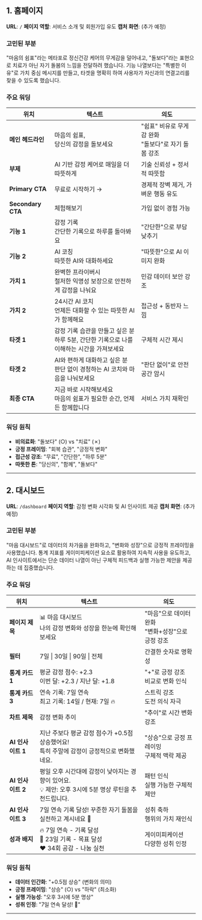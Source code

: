 ## 1. 홈페이지

**URL**: `/`
**페이지 역할**: 서비스 소개 및 회원가입 유도
**캡처 화면**: (추가 예정)

### 고민된 부분

"마음의 쉼표"라는 메타포로 정신건강 케어의 무게감을 덜어내고, "돌보다"라는 표현으로 치료가 아닌 자기 돌봄의 느낌을 전달하려 했습니다. 기능 나열보다는 "특별한 이유"로 가치 중심 메시지를 만들고, 타겟을 명확히 하여 사용자가 자신과의 연결고리를 찾을 수 있도록 했습니다.

### 주요 워딩

| 위치              | 텍스트                                                                                       | 의도                                                   |
| ----------------- | -------------------------------------------------------------------------------------------- | ------------------------------------------------------ |
| **메인 헤드라인** | 마음의 쉼표,<br>당신의 감정을 돌보세요                                                       | "쉼표" 비유로 무게감 완화<br>"돌보다"로 자기 돌봄 강조 |
| **부제**          | AI 기반 감정 케어로 매일을 더 따뜻하게                                                       | 기술 신뢰성 + 정서적 따뜻함                            |
| **Primary CTA**   | 무료로 시작하기 →                                                                            | 경제적 장벽 제거, 가벼운 행동 유도                     |
| **Secondary CTA** | 체험해보기                                                                                   | 가입 없이 경험 가능                                    |
| **기능 1**        | 감정 기록<br>간단한 기록으로 하루를 돌아봐요                                                 | "간단한"으로 부담 낮추기                               |
| **기능 2**        | AI 코칭<br>따뜻한 AI와 대화하세요                                                            | "따뜻한"으로 AI 이미지 완화                            |
| **가치 1**        | 완벽한 프라이버시<br>철저한 익명성 보장으로 안전하게 감정을 나눠요                           | 민감 데이터 보안 강조                                  |
| **가치 2**        | 24시간 AI 코치<br>언제든 대화할 수 있는 따뜻한 AI가 함께해요                                 | 접근성 + 동반자 느낌                                   |
| **타겟 1**        | 감정 기록 습관을 만들고 싶은 분<br>하루 5분, 간단한 기록으로 나를 이해하는 시간을 가져보세요 | 구체적 시간 제시                                       |
| **타겟 2**        | AI와 편하게 대화하고 싶은 분<br>판단 없이 경청하는 AI 코치와 마음을 나눠보세요               | "판단 없이"로 안전 공간 암시                           |
| **최종 CTA**      | 지금 바로 시작해보세요<br>마음의 쉼표가 필요한 순간, 언제든 함께합니다                       | 서비스 가치 재확인                                     |

### 워딩 원칙

- **비의료화**: "돌보다" (○) vs "치료" (✗)
- **긍정 프레이밍**: "회복 습관", "긍정적 변화"
- **접근성 강조**: "무료", "간단한", "하루 5분"
- **따뜻한 톤**: "당신의", "함께", "돌보다"

---

## 2. 대시보드

**URL**: `/dashboard`
**페이지 역할**: 감정 변화 시각화 및 AI 인사이트 제공
**캡처 화면**: (추가 예정)

### 고민된 부분

"마음 대시보드"로 데이터의 차가움을 완화하고, "변화와 성장"으로 긍정적 프레이밍을 사용했습니다. 통계 지표를 게이미피케이션 요소로 활용하여 지속적 사용을 유도하고, AI 인사이트에서는 단순 데이터 나열이 아닌 구체적 피드백과 실행 가능한 제안을 제공하는 데 집중했습니다.

### 주요 워딩

| 위치              | 텍스트                                                                                                 | 의도                                                |
| ----------------- | ------------------------------------------------------------------------------------------------------ | --------------------------------------------------- |
| **페이지 제목**   | 📊 마음 대시보드<br>나의 감정 변화와 성장을 한눈에 확인해보세요                                        | "마음"으로 데이터 완화<br>"변화+성장"으로 긍정 강조 |
| **필터**          | 7일 \| 30일 \| 90일 \| 전체                                                                            | 간결한 숫자로 명확성                                |
| **통계 카드 1**   | 평균 감정 점수: +2.3<br>이번 달: +2.3 / 지난 달: +1.8                                                  | "+"로 긍정 강조<br>비교로 변화 인식                 |
| **통계 카드 3**   | 연속 기록: 7일 연속<br>최고 기록: 14일 / 현재: 7일 🔥                                                  | 스트릭 강조<br>도전 의식 자극                       |
| **차트 제목**     | 감정 변화 추이                                                                                         | "추이"로 시간 변화 강조                             |
| **AI 인사이트 1** | 지난 주보다 평균 감정 점수가 +0.5점 상승했어요!<br>특히 주말에 감정이 긍정적으로 변화했네요.           | "상승"으로 긍정 프레이밍<br>구체적 맥락 제공        |
| **AI 인사이트 2** | 평일 오후 시간대에 감정이 낮아지는 경향이 있어요.<br>💡 제안: 오후 3시에 5분 명상 루틴을 추천드립니다. | 패턴 인식<br>실행 가능한 구체적 제안                |
| **AI 인사이트 3** | 7일 연속 기록 달성! 꾸준한 자기 돌봄을 실천하고 계시네요 👏                                            | 성취 축하<br>행위의 가치 재인식                     |
| **성과 배지**     | 🔥 7일 연속 - 기록 달성<br>📝 23일 기록 - 목표 달성<br>❤️ 34회 공감 - 나눔 실천                        | 게이미피케이션<br>다양한 성취 인정                  |

### 워딩 원칙

- **데이터 인간화**: "+0.5점 상승" (변화의 의미)
- **긍정 프레이밍**: "상승" (○) vs "하락" (최소화)
- **실행 가능성**: "오후 3시에 5분 명상"
- **성취 인정**: "7일 연속 달성! 👏"

---
